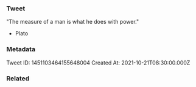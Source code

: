 ### Tweet
"The measure of a man is what he does with power."

- Plato

### Metadata
Tweet ID: 1451103464155648004
Created At: 2021-10-21T08:30:00.000Z

### Related

